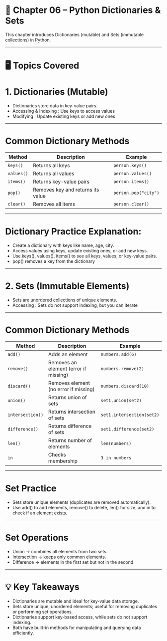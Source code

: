 # 📖 Chapter 06 – Python Dictionaries & Sets

This chapter introduces Dictionaries (mutable) and Sets (immutable collections) in Python.

---

# 🖥️ Topics Covered

# 1. Dictionaries (Mutable)

- Dictionaries store data in key-value pairs.
- Accessing & Indexing : Use keys to access values
- Modifying : Update existing keys or add new ones

---

# Common Dictionary Methods

| Method     | Description                       | Example              |
| ---------- | --------------------------------- | -------------------- |
| `keys()`   | Returns all keys                  | `person.keys()`      |
| `values()` | Returns all values                | `person.values()`    |
| `items()`  | Returns key-value pairs           | `person.items()`     |
| `pop()`    | Removes key and returns its value | `person.pop("city")` |
| `clear()`  | Removes all items                 | `person.clear()`     |

---

# Dictionary Practice Explanation:

- Create a dictionary with keys like name, age, city.
- Access values using keys, update existing ones, or add new keys.
- Use keys(), values(), items() to see all keys, values, or key-value pairs.
- pop() removes a key from the dictionary

--- 

# 2. Sets (Immutable Elements)

- Sets are unordered collections of unique elements.
- Accessing : Sets do not support indexing, but you can iterate

---

# Common Dictionary Methods

| Method           | Description                           | Example                   |
| ---------------- | ------------------------------------- | ------------------------- |
| `add()`          | Adds an element                       | `numbers.add(6)`          |
| `remove()`       | Removes an element (error if missing) | `numbers.remove(2)`       |
| `discard()`      | Removes element (no error if missing) | `numbers.discard(10)`     |
| `union()`        | Returns union of sets                 | `set1.union(set2)`        |
| `intersection()` | Returns intersection of sets          | `set1.intersection(set2)` |
| `difference()`   | Returns difference of sets            | `set1.difference(set2)`   |
| `len()`          | Returns number of elements            | `len(numbers)`            |
| `in`             | Checks membership                     | `3 in numbers`            |

---

# Set Practice

- Sets store unique elements (duplicates are removed automatically).
- Use add() to add elements, remove() to delete, len() for size, and in to check if an element exists.

---

# Set Operations

- Union → combines all elements from two sets.
- Intersection → keeps only common elements.
- Difference → elements in the first set but not in the second.

---

# 💡 Key Takeaways

- Dictionaries are mutable and ideal for key-value data storage.
- Sets store unique, unordered elements; useful for removing duplicates or performing set operations.
- Dictionaries support key-based access, while sets do not support indexing.
- Both have built-in methods for manipulating and querying data efficiently.